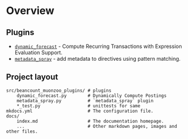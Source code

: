 # Overview

## Plugins

* [`dynamic_forecast`](dynamic_forecast.md) - Compute Recurring Transactions with Expression Evaluation Support.
* [`metadata_spray`](metadata_spray.md) - add metadata to directives using pattern matching.

## Project layout

    src/beancount_muonzoo_plugins/ # plugins
        dynamic_forecast.py        # Dynamically Compute Postings
        metadata_spray.py          # `metadata_spray` plugin
        *_test.py                  # unittests for same
    mkdocs.yml                     # The configuration file.
    docs/
        index.md                   # The documentation homepage.
        ...                        # Other markdown pages, images and other files.
